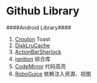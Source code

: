 Github Library
====

####Android Library####
1. [Crouton](https://github.com/keyboardsurfer/Crouton)   Toast
2. [DiskLruCache](https://github.com/JakeWharton/DiskLruCache)
3. [ActionBarSherlock](https://github.com/JakeWharton/ActionBarSherlock)
4. [ignition](https://github.com/mttkay/ignition)       综合库
5. [CodeMirror](https://github.com/marijnh/CodeMirror)  代码高亮
6. [RoboGuice](https://github.com/roboguice/roboguice)  依赖注入资源、视图

